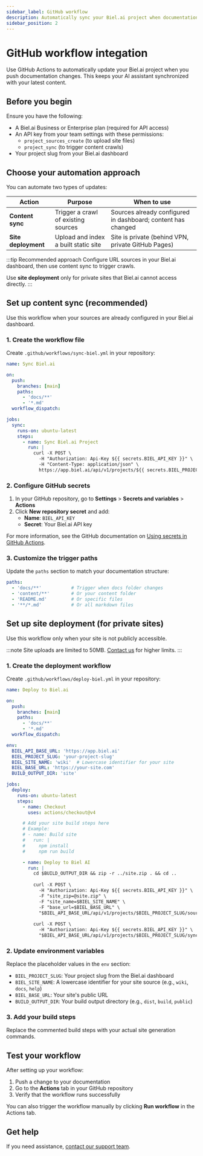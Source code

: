 ```yaml
---
sidebar_label: GitHub workflow
description: Automatically sync your Biel.ai project when documentation changes using GitHub Actions.
sidebar_position: 2
---
```


# GitHub workflow integation

Use GitHub Actions to automatically update your Biel.ai project when you push documentation changes. This keeps your AI assistant synchronized with your latest content.

## Before you begin

Ensure you have the following:

- A Biel.ai Business or Enterprise plan (required for API access)
- An API key from your team settings with these permissions:
  - `project_sources_create` (to upload site files)
  - `project_sync` (to trigger content crawls)
- Your project slug from your Biel.ai dashboard

## Choose your automation approach

You can automate two types of updates:

| Action | Purpose | When to use |
|--------|---------|-------------|
| **Content sync** | Trigger a crawl of existing sources | Sources already configured in dashboard; content has changed |
| **Site deployment** | Upload and index a built static site | Site is private (behind VPN, private GitHub Pages) |

:::tip Recommended approach
Configure URL sources in your Biel.ai dashboard, then use content sync to trigger crawls.

Use **site deployment** only for private sites that Biel.ai cannot access directly.
:::

## Set up content sync (recommended)

Use this workflow when your sources are already configured in your Biel.ai dashboard.

### 1. Create the workflow file

Create `.github/workflows/sync-biel.yml` in your repository:

```yaml
name: Sync Biel.ai

on:
  push:
    branches: [main]
    paths: 
      - 'docs/**'
      - '*.md'
  workflow_dispatch:

jobs:
  sync:
    runs-on: ubuntu-latest
    steps:
      - name: Sync Biel.ai Project
        run: |
          curl -X POST \
            -H "Authorization: Api-Key ${{ secrets.BIEL_API_KEY }}" \
            -H "Content-Type: application/json" \
            https://app.biel.ai/api/v1/projects/${{ secrets.BIEL_PROJECT_SLUG }}/sync/
```

### 2. Configure GitHub secrets

1. In your GitHub repository, go to **Settings** > **Secrets and variables** > **Actions**
2. Click **New repository secret** and add:
   - **Name**: `BIEL_API_KEY`
   - **Secret**: Your Biel.ai API key

For more information, see the GitHub documentation on [Using secrets in GitHub Actions](https://docs.github.com/actions/security-for-github-actions/security-guides/using-secrets-in-github-actions).

### 3. Customize the trigger paths

Update the `paths` section to match your documentation structure:

```yaml
paths: 
  - 'docs/**'           # Trigger when docs folder changes
  - 'content/**'        # Or your content folder
  - 'README.md'         # Or specific files
  - '**/*.md'           # Or all markdown files
```

## Set up site deployment (for private sites)

Use this workflow only when your site is not publicly accessible.

:::note
Site uploads are limited to 50MB. [Contact us](https://biel.ai/contact) for higher limits.
:::

### 1. Create the deployment workflow

Create `.github/workflows/deploy-biel.yml` in your repository:

```yaml
name: Deploy to Biel.ai

on:
  push:
    branches: [main]
    paths: 
      - 'docs/**'
      - '*.md'
  workflow_dispatch:

env:
  BIEL_API_BASE_URL: 'https://app.biel.ai'
  BIEL_PROJECT_SLUG: 'your-project-slug'
  BIEL_SITE_NAME: 'wiki'  # Lowercase identifier for your site
  BIEL_BASE_URL: 'https://your-site.com'
  BUILD_OUTPUT_DIR: 'site'

jobs:
  deploy:
    runs-on: ubuntu-latest
    steps:
      - name: Checkout
        uses: actions/checkout@v4

      # Add your site build steps here
      # Example:
      # - name: Build site
      #   run: |
      #     npm install
      #     npm run build

      - name: Deploy to Biel AI
        run: |
          cd $BUILD_OUTPUT_DIR && zip -r ../site.zip . && cd ..
          
          curl -X POST \
            -H "Authorization: Api-Key ${{ secrets.BIEL_API_KEY }}" \
            -F "site_zip=@site.zip" \
            -F "site_name=$BIEL_SITE_NAME" \
            -F "base_url=$BIEL_BASE_URL" \
            "$BIEL_API_BASE_URL/api/v1/projects/$BIEL_PROJECT_SLUG/sources/"
          
          curl -X POST \
            -H "Authorization: Api-Key ${{ secrets.BIEL_API_KEY }}" \
            "$BIEL_API_BASE_URL/api/v1/projects/$BIEL_PROJECT_SLUG/sync/"
```

### 2. Update environment variables

Replace the placeholder values in the `env` section:
- `BIEL_PROJECT_SLUG`: Your project slug from the Biel.ai dashboard
- `BIEL_SITE_NAME`: A lowercase identifier for your site source (e.g., `wiki`, `docs`, `help`)
- `BIEL_BASE_URL`: Your site's public URL
- `BUILD_OUTPUT_DIR`: Your build output directory (e.g., `dist`, `build`, `public`)

### 3. Add your build steps

Replace the commented build steps with your actual site generation commands.

## Test your workflow

After setting up your workflow:

1. Push a change to your documentation
2. Go to the **Actions** tab in your GitHub repository
3. Verify that the workflow runs successfully

You can also trigger the workflow manually by clicking **Run workflow** in the Actions tab.

## Get help

If you need assistance, [contact our support team](https://biel.ai/contact). 